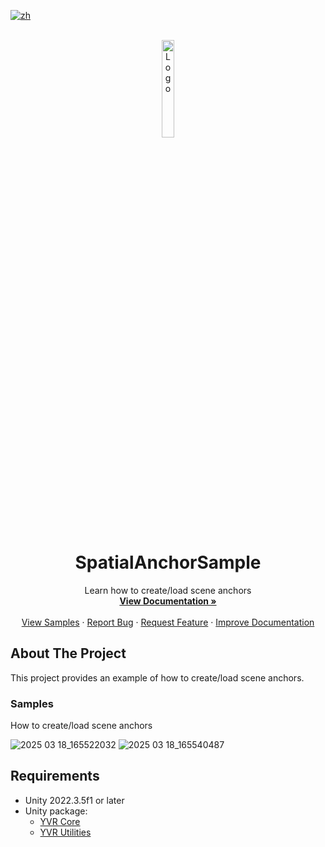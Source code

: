 [![zh](https://img.shields.io/badge/lang-zh-blue.svg)](./README.zh.md)

<!--
READ ME FIRST !!!!!!
Replace the following placeholders with the actual values:
    - {{PROJECT_REPO_URL}}: URL of the project repository
    - {{Project Name}}: Name of the project
    - {{DocumentationURL}}: URL of the project documentation, Use github pages with docfx if possible
    - {{BriefDescription}}: Brief description about the project
    - {SampleURL}: URL of the sample project, for package projects, it should be sample repository URL. If a package projects has multiple samples, then link to `Samples` header of the `About The Project` section.
    - {BugIssueURL}: URL of the bug reporting issue template
      - i.e.  https://github.com/PlayForDreamDevelopers/unity-template/issues/new?template=bug_report.yml
    - {FeatureIssueURL}: URL of the feature request issue template
      - i.e. https://github.com/PlayForDreamDevelopers/unity-template/issues/new?template=feature_request.yml
    - {DocumentationIssueURL}: URL of the documentation issue template
      - i.e. https://github.com/PlayForDreamDevelopers/unity-template/issues/new?template=documentation_update.yml
-->

<br />
<div align="center">
    <a href="{{PROJECT_REPO_URL}}">
        <img src="https://www.pfdm.cn/en/static/img/logo.2b1b07e.png" alt="Logo" width="20%">
    </a>
    <h1 align="center"> SpatialAnchorSample </h1>
    <p align="center">
        Learn how to create/load scene anchors
        <br />
        <a href="{{DocumentationURL}}"><strong>View Documentation »</strong></a>
        <br />
        <br />
        <a href="#samples">View Samples</a>
        &middot;
        <a href="https://github.com/PlayForDreamDevelopers/SpatialAnchorSample-Unity/issues/new?template=bug_report.ym">Report Bug</a>
        &middot;
        <a href="https://github.com/PlayForDreamDevelopers/SpatialAnchorSample-Unity/issues/new?template=feature_request.yml">Request Feature</a>
        &middot;
        <a href="https://github.com/PlayForDreamDevelopers/SpatialAnchorSample-Unity/issues/new?template=documentation_update.yml">Improve Documentation</a>
    </p>

</div>

<!-- Add callouts here if required-->

## About The Project

<!-- Description about the project
    What this project does, what it is for, etc.

    For sample projects, describe every sample with screenshot/gif here.
    For package projects, describe what the package does, and links to the sample projects.

    -->
This project provides an example of how to create/load scene anchors.

### Samples

<!-- Link to first sample project -->
<!-- Link to second sample project -->

How to create/load scene anchors

![2025 03 18_165522032](https://github.com/user-attachments/assets/6653816a-735c-4c00-8695-e49fe26de91b)
![2025 03 18_165540487](https://github.com/user-attachments/assets/51ca88be-b880-4d15-a28d-07e9950f865a)

## Requirements

<!-- Requirements about the project:
    Unity version, Unity packages, etc.
    If the Unity package has a mirror repository, link to that repository.
    -->
- Unity 2022.3.5f1 or later
- Unity package:
  - [YVR Core](https://github.com/PlayForDreamDevelopers/com.yvr.core-mirror)
  - [YVR Utilities](https://github.com/PlayForDreamDevelopers/com.yvr.Utilities-mirror)